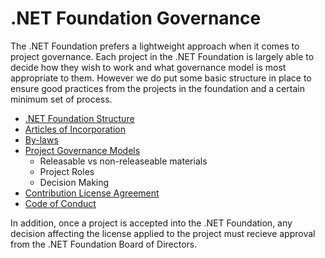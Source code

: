 # .NET Foundation Governance

The .NET Foundation prefers a lightweight approach when it comes to project governance. Each 
project in the .NET Foundation is largely able to decide how they wish to work and what governance
model is most appropriate to them. However we do put some basic structure in place to 
ensure good practices from the projects in the foundation and a certain minimum set of
process.

 - [.NET Foundation Structure](foundation-structure.md)
 - [Articles of Incorporation](http://dotnetfoundation.org/Media/Default/Documents/NET%20Foundation%20Articles%20of%20Incorporation.pdf) 
 - [By-laws](http://dotnetfoundation.org/Media/Default/Documents/.NET%20Foundation-First-Amended-and-Restated-Bylaws-2015-03-25.pdf)
 - [Project Governance Models](project-governance.md)
   - Releasable vs non-releaseable materials
   - Project Roles
   - Decision Making 
 - [Contribution License Agreement](https://cla2.dotnetfoundation.org/)
 - [Code of Conduct](../blob/master/guidance/be-nice.md)
 
In addition, once a project is accepted into the .NET Foundation, any decision affecting the
license applied to the project must recieve approval from the .NET Foundation Board of Directors.
